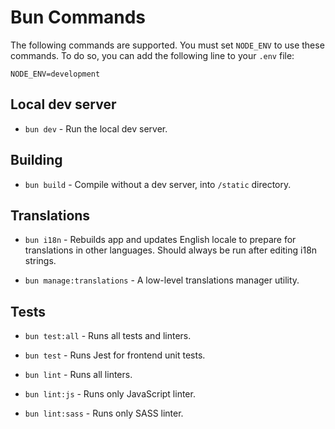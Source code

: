 # Bun Commands

The following commands are supported.
You must set `NODE_ENV` to use these commands.
To do so, you can add the following line to your `.env` file:

```
NODE_ENV=development
```

## Local dev server
- `bun dev` - Run the local dev server.

## Building
- `bun build` - Compile without a dev server, into `/static` directory.

## Translations
- `bun i18n` - Rebuilds app and updates English locale to prepare for translations in other languages. Should always be run after editing i18n strings.

- `bun manage:translations` - A low-level translations manager utility.

## Tests
- `bun test:all` - Runs all tests and linters.

- `bun test` - Runs Jest for frontend unit tests.

- `bun lint` - Runs all linters.

- `bun lint:js` - Runs only JavaScript linter.

- `bun lint:sass` - Runs only SASS linter.

